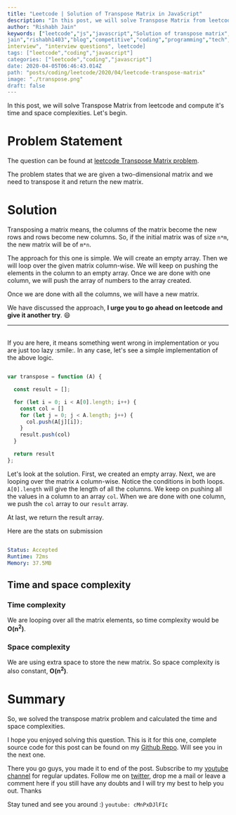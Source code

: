 ```yaml
---
title: "Leetcode | Solution of Transpose Matrix in JavaScript"
description: "In this post, we will solve Transpose Matrix from leetcode and compute it's time and space complexities. Let's begin."
author: "Rishabh Jain"
keywords: ["leetcode","js","javascript","Solution of transpose matrix","rishabh","jain","rishabh
jain","rishabh1403","blog","competitive","coding","programming","tech","technology",
interview", "interview questions", leetcode]
tags: ["leetcode","coding","javascript"]
categories: ["leetcode","coding","javascript"]
date: 2020-04-05T06:46:43.014Z
path: "posts/coding/leetcode/2020/04/leetcode-transpose-matrix"
image: "./transpose.png"
draft: false
---
```


In this post, we will solve Transpose Matrix from leetcode and compute it's time and space complexities. Let's begin.
<!--more-->

# Problem Statement
The question can be found at [leetcode Transpose Matrix problem](https://leetcode.com/problems/transpose-matrix/).

The problem states that we are given a two-dimensional matrix and we need to
transpose it and return the new matrix.

# Solution

Transposing a matrix means, the columns of the matrix become the new rows and
rows become new columns. So, if the initial matrix was of size `n*m`, the new
matrix will be of `m*n`. 

The approach for this one is simple. We will create an empty array. Then we
will loop over the given matrix column-wise. We will keep on pushing the
elements in the column to an empty array. Once we are done with one column, we
will push the array of numbers to the array created. 

Once we are done with all the columns, we will have a new matrix.

We have discussed the approach, **I urge you to go ahead on leetcode and give it another try**. :smile:

<hr />
<br />
If you are here, it means something went wrong in implementation or you are just too lazy :smile:. In any case, let's see a simple implementation of the above logic.

```js

var transpose = function (A) {

  const result = [];

  for (let i = 0; i < A[0].length; i++) {
    const col = []
    for (let j = 0; j < A.length; j++) {
      col.push(A[j][i]);
    }
    result.push(col)
  }

  return result
};

```

Let's look at the solution. First, we created an empty array. Next, we are
looping over the matrix `A` column-wise. Notice the conditions in both loops.
`A[0].length` will give the length of all the columns. We keep on pushing all the
values in a column to an array `col`. When we are done with one column, we push
the `col` array to our `result` array.

At last, we return the result array.


Here are the stats on submission

```yaml

Status: Accepted
Runtime: 72ms
Memory: 37.5MB

```

## Time and space complexity

### Time complexity

We are looping over all the matrix elements, so time complexity would be **O(n<sup>2</sup>)**.

### Space complexity

We are using extra space to store the new matrix. So space
complexity is also constant, **O(n<sup>2</sup>)**.

# Summary

So, we solved the transpose matrix problem and calculated the time and space complexities.

I hope you enjoyed solving this question. This is it for this one, complete source code for this post can be found on my [Github Repo](https://github.com/rishabh1403/leetcode-javascript-solutions). Will see you in the next one.

There you go guys, you made it to end of the post.  Subscribe to my [youtube channel](https://www.youtube.com/rishabh1403) for regular updates. Follow me on [twitter](https://www.twitter.com/rishabhjain1403), drop me a mail or leave a comment here if you still have any doubts and I will try my best to help you out. Thanks

Stay tuned and see you around :)
`youtube: cMnPxDJlFIc`